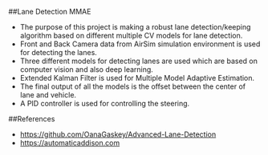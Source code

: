 ##Lane Detection MMAE
* The purpose of this project is making a robust lane detection/keeping algorithm based on different multiple CV models for lane detection.
* Front and Back Camera data from AirSim simulation environment is used for detecting the lanes.
* Three different models for detecting lanes are used which are based on computer vision and also deep learning.
* Extended Kalman Filter is used for Multiple Model Adaptive Estimation.
* The final output of all the models is the offset between the center of lane and vehicle.
* A PID controller is used for controlling the steering.

##References
* https://github.com/OanaGaskey/Advanced-Lane-Detection
* https://automaticaddison.com
